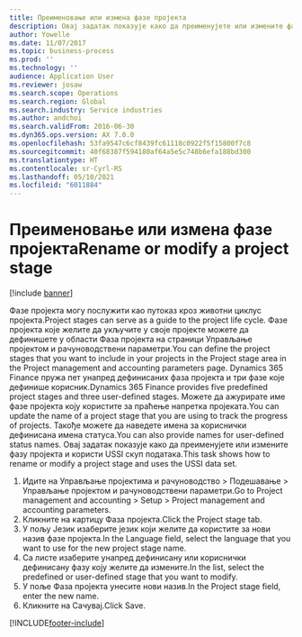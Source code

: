 ```yaml
---
title: Преименовање или измена фазе пројекта
description: Овај задатак показује како да преименујете или измените фазу пројекта.
author: Yowelle
ms.date: 11/07/2017
ms.topic: business-process
ms.prod: ''
ms.technology: ''
audience: Application User
ms.reviewer: josaw
ms.search.scope: Operations
ms.search.region: Global
ms.search.industry: Service industries
ms.author: andchoi
ms.search.validFrom: 2016-06-30
ms.dyn365.ops.version: AX 7.0.0
ms.openlocfilehash: 53fa9547c6cf8439fc61118c0922f5f15800f7c8
ms.sourcegitcommit: 40f68387f594180af64a5e5c748b6efa188bd300
ms.translationtype: HT
ms.contentlocale: sr-Cyrl-RS
ms.lasthandoff: 05/10/2021
ms.locfileid: "6011884"
---
```

# <a name="rename-or-modify-a-project-stage"></a><span data-ttu-id="833a1-103">Преименовање или измена фазе пројекта</span><span class="sxs-lookup"><span data-stu-id="833a1-103">Rename or modify a project stage</span></span>

[!include [banner](../../includes/banner.md)]

<span data-ttu-id="833a1-104">Фазе пројекта могу послужити као путоказ кроз животни циклус пројекта.</span><span class="sxs-lookup"><span data-stu-id="833a1-104">Project stages can serve as a guide to the project life cycle.</span></span> <span data-ttu-id="833a1-105">Фазе пројекта које желите да укључите у своје пројекте можете да дефинишете у области Фаза пројекта на страници Управљање пројектом и рачуноводствени параметри.</span><span class="sxs-lookup"><span data-stu-id="833a1-105">You can define the project stages that you want to include in your projects in the Project stage area in the Project management and accounting parameters page.</span></span> <span data-ttu-id="833a1-106">Dynamics 365 Finance пружа пет унапред дефинисаних фаза пројекта и три фазе које дефинише корисник.</span><span class="sxs-lookup"><span data-stu-id="833a1-106">Dynamics 365 Finance provides five predefined project stages and three user-defined stages.</span></span> <span data-ttu-id="833a1-107">Можете да ажурирате име фазе пројекта коју користите за праћење напретка пројеката.</span><span class="sxs-lookup"><span data-stu-id="833a1-107">You can update the name of a project stage that you are using to track the progress of projects.</span></span> <span data-ttu-id="833a1-108">Такође можете да наведете имена за кориснички дефинисана имена статуса.</span><span class="sxs-lookup"><span data-stu-id="833a1-108">You can also provide names for user-defined status names.</span></span> <span data-ttu-id="833a1-109">Овај задатак показује како да преименујете или измените фазу пројекта и користи USSI скуп података.</span><span class="sxs-lookup"><span data-stu-id="833a1-109">This task shows how to rename or modify a project stage and uses the USSI data set.</span></span>

1. <span data-ttu-id="833a1-110">Идите на Управљање пројектима и рачуноводство > Подешавање > Управљање пројектом и рачуноводствени параметри.</span><span class="sxs-lookup"><span data-stu-id="833a1-110">Go to Project management and accounting > Setup > Project management and accounting parameters.</span></span>
2. <span data-ttu-id="833a1-111">Кликните на картицу Фаза пројекта.</span><span class="sxs-lookup"><span data-stu-id="833a1-111">Click the Project stage tab.</span></span>
3. <span data-ttu-id="833a1-112">У пољу Језик изаберите језик који желите да користите за нови назив фазе пројекта.</span><span class="sxs-lookup"><span data-stu-id="833a1-112">In the Language field, select the language that you want to use for the new project stage name.</span></span>
4. <span data-ttu-id="833a1-113">Са листе изаберите унапред дефинисану или кориснички дефинисану фазу коју желите да измените.</span><span class="sxs-lookup"><span data-stu-id="833a1-113">In the list, select the predefined or user-defined stage that you want to modify.</span></span> 
5. <span data-ttu-id="833a1-114">У поље Фаза пројекта унесите нови назив.</span><span class="sxs-lookup"><span data-stu-id="833a1-114">In the Project stage field, enter the new name.</span></span>
6. <span data-ttu-id="833a1-115">Кликните на Сачувај.</span><span class="sxs-lookup"><span data-stu-id="833a1-115">Click Save.</span></span>


[!INCLUDE[footer-include](../../includes/footer-banner.md)]